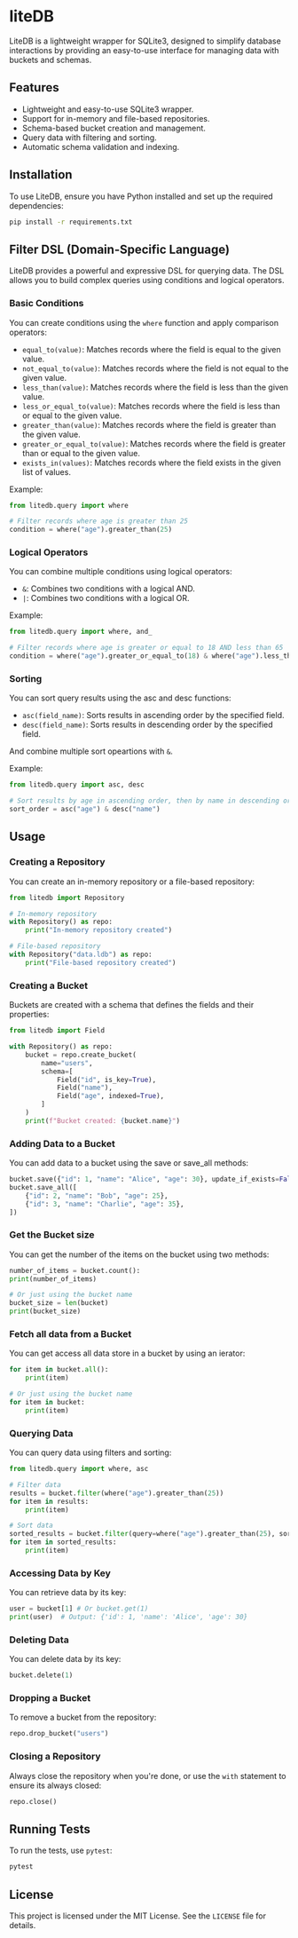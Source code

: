 # liteDB

LiteDB is a lightweight wrapper for SQLite3, designed to simplify database interactions by providing an easy-to-use interface for managing data with buckets and schemas.

## Features

- Lightweight and easy-to-use SQLite3 wrapper.
- Support for in-memory and file-based repositories.
- Schema-based bucket creation and management.
- Query data with filtering and sorting.
- Automatic schema validation and indexing.

## Installation

To use LiteDB, ensure you have Python installed and set up the required dependencies:

```sh
pip install -r requirements.txt
```

## Filter DSL (Domain-Specific Language)

LiteDB provides a powerful and expressive DSL for querying data. The DSL allows you to build complex queries using conditions and logical operators.

### Basic Conditions

You can create conditions using the `where` function and apply comparison operators:

- `equal_to(value)`: Matches records where the field is equal to the given value.
- `not_equal_to(value)`: Matches records where the field is not equal to the given value.
- `less_than(value)`: Matches records where the field is less than the given value.
- `less_or_equal_to(value)`: Matches records where the field is less than or equal to the given value.
- `greater_than(value)`: Matches records where the field is greater than the given value.
- `greater_or_equal_to(value)`: Matches records where the field is greater than or equal to the given value.
- `exists_in(values)`: Matches records where the field exists in the given list of values.

Example:

```python
from litedb.query import where

# Filter records where age is greater than 25
condition = where("age").greater_than(25)
```

### Logical Operators
You can combine multiple conditions using logical operators:

- `&`: Combines two conditions with a logical AND.
- `|`: Combines two conditions with a logical OR.

Example:
```python
from litedb.query import where, and_

# Filter records where age is greater or equal to 18 AND less than 65
condition = where("age").greater_or_equal_to(18) & where("age").less_than(65)
```

### Sorting

You can sort query results using the asc and desc functions:

- `asc(field_name)`: Sorts results in ascending order by the specified field.
- `desc(field_name)`: Sorts results in descending order by the specified field.

And combine multiple sort opeartions with `&`.

Example:
```python
from litedb.query import asc, desc

# Sort results by age in ascending order, then by name in descending order
sort_order = asc("age") & desc("name")
```

## Usage
### Creating a Repository
You can create an in-memory repository or a file-based repository:

```python
from litedb import Repository

# In-memory repository
with Repository() as repo:
    print("In-memory repository created")

# File-based repository
with Repository("data.ldb") as repo:
    print("File-based repository created")
```

### Creating a Bucket
Buckets are created with a schema that defines the fields and their properties:

```python
from litedb import Field

with Repository() as repo:
    bucket = repo.create_bucket(
        name="users",
        schema=[
            Field("id", is_key=True),
            Field("name"),
            Field("age", indexed=True),
        ]
    )
    print(f"Bucket created: {bucket.name}")
```

### Adding Data to a Bucket
You can add data to a bucket using the save or save_all methods:

```python
bucket.save({"id": 1, "name": "Alice", "age": 30}, update_if_exists=False)
bucket.save_all([
    {"id": 2, "name": "Bob", "age": 25},
    {"id": 3, "name": "Charlie", "age": 35},
])
```

### Get the Bucket size
You can get the number of the items on the bucket using two methods:

```python
number_of_items = bucket.count():
print(number_of_items)

# Or just using the bucket name
bucket_size = len(bucket)
print(bucket_size)
```

### Fetch all data from a Bucket
You can get access all data store in a bucket by using an ierator:

```python
for item in bucket.all():
    print(item)

# Or just using the bucket name
for item in bucket:
    print(item)
```

### Querying Data
You can query data using filters and sorting:

```python
from litedb.query import where, asc

# Filter data
results = bucket.filter(where("age").greater_than(25))
for item in results:
    print(item)

# Sort data
sorted_results = bucket.filter(query=where("age").greater_than(25), sort=asc("age"))
for item in sorted_results:
    print(item)
```

### Accessing Data by Key
You can retrieve data by its key:

```python
user = bucket[1] # Or bucket.get(1)
print(user)  # Output: {'id': 1, 'name': 'Alice', 'age': 30}
```

### Deleting Data
You can delete data by its key:

```python
bucket.delete(1)
```

### Dropping a Bucket
To remove a bucket from the repository:

```python
repo.drop_bucket("users")
```

### Closing a Repository
Always close the repository when you're done, or use the `with` statement to ensure its always closed:

```python
repo.close()
```

## Running Tests
To run the tests, use `pytest`:

```sh
pytest
```

## License
This project is licensed under the MIT License. See the `LICENSE` file for details.